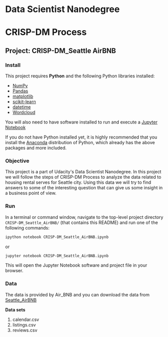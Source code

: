 # Data Scientist Nanodegree
# CRISP-DM Process
## Project: CRISP-DM_Seattle AirBNB

### Install

This project requires **Python** and the following Python libraries installed:

- [NumPy](http://www.numpy.org/)
- [Pandas](http://pandas.pydata.org/)
- [matplotlib](http://matplotlib.org/)
- [scikit-learn](http://scikit-learn.org/stable/)
- [datetime](https://pypi.org/project/DateTime/)
- [Wordcloud](https://pypi.org/project/wordcloud/)

You will also need to have software installed to run and execute a [Jupyter Notebook](http://ipython.org/notebook.html)

If you do not have Python installed yet, it is highly recommended that you install the [Anaconda](http://continuum.io/downloads) distribution of Python, which already has the above packages and more included. 

### Objective

This project is a part of Udacity's Data Scientist Nanodegree. In this project we will follow the steps of CRISP-DM Process to analyze the data related to housing rental serves for Seattle city. Using this data we will try to find answers to some of the interesting question that can give us some insight in a business point of view.

### Run

In a terminal or command window, navigate to the top-level project directory `CRISP-DM_Seattle_AirBNB/` (that contains this README) and run one of the following commands:

```bash
ipython notebook CRISP-DM_Seattle_AirBNB.ipynb
```
or
```bash
jupyter notebook CRISP-DM_Seattle_AirBNB.ipynb
```

This will open the Jupyter Notebook software and project file in your browser.

### Data

The data is provided by Air_BNB and you can download the data from [Seattle_AirBNB](https://www.kaggle.com/airbnb/seattle/data)

**Data sets**
1. calendar.csv
2. listings.csv
3. reviews.csv

